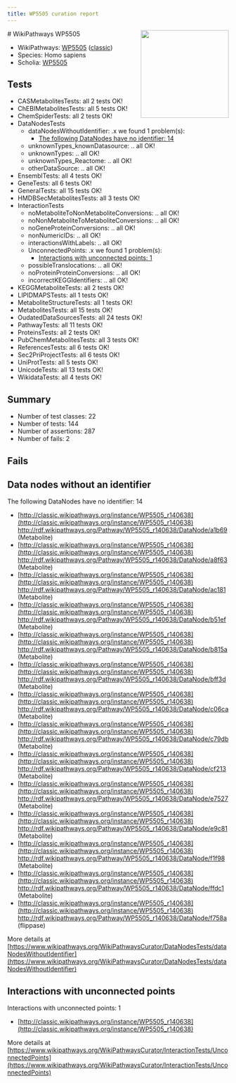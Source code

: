 ```yaml
---
title: WP5505 curation report
---
```


<img style="float: right; width: 200px" src="https://upload.wikimedia.org/wikipedia/commons/thumb/8/83/Wplogo_with_text_500.png/640px-Wplogo_with_text_500.png" />
# WikiPathways WP5505

* WikiPathways: [WP5505](https://wikipathways.org/pathways/WP5505) ([classic](https://classic.wikipathways.org/instance/WP5505))
* Species: Homo sapiens
* Scholia: [WP5505](https://scholia.toolforge.org/wikipathways/WP5505)
## Tests
* CASMetabolitesTests: all 2 tests OK!
* ChEBIMetabolitesTests: all 5 tests OK!
* ChemSpiderTests: all 2 tests OK!
* DataNodesTests
    * dataNodesWithoutIdentifier: .x we found 1 problem(s):
        * [The following DataNodes have no identifier: 14](#8792c494)
    * unknownTypes_knownDatasource: .. all OK!
    * unknownTypes: .. all OK!
    * unknownTypes_Reactome: .. all OK!
    * otherDataSource: .. all OK!
* EnsemblTests: all 4 tests OK!
* GeneTests: all 6 tests OK!
* GeneralTests: all 15 tests OK!
* HMDBSecMetabolitesTests: all 3 tests OK!
* InteractionTests
    * noMetaboliteToNonMetaboliteConversions: .. all OK!
    * noNonMetaboliteToMetaboliteConversions: .. all OK!
    * noGeneProteinConversions: .. all OK!
    * nonNumericIDs: .. all OK!
    * interactionsWithLabels: .. all OK!
    * UnconnectedPoints: .x we found 1 problem(s):
        * [Interactions with unconnected points: 1](#35a61ad9)
    * possibleTranslocations: .. all OK!
    * noProteinProteinConversions: .. all OK!
    * incorrectKEGGIdentifiers: .. all OK!
* KEGGMetaboliteTests: all 2 tests OK!
* LIPIDMAPSTests: all 1 tests OK!
* MetaboliteStructureTests: all 1 tests OK!
* MetabolitesTests: all 15 tests OK!
* OudatedDataSourcesTests: all 24 tests OK!
* PathwayTests: all 11 tests OK!
* ProteinsTests: all 2 tests OK!
* PubChemMetabolitesTests: all 3 tests OK!
* ReferencesTests: all 6 tests OK!
* Sec2PriProjectTests: all 6 tests OK!
* UniProtTests: all 5 tests OK!
* UnicodeTests: all 13 tests OK!
* WikidataTests: all 4 tests OK!


## Summary

* Number of test classes: 22
* Number of tests: 144
* Number of assertions: 287
* Number of fails: 2

## Fails

<a name="8792c494" />

## Data nodes without an identifier

The following DataNodes have no identifier: 14

* [http://classic.wikipathways.org/instance/WP5505_r140638](http://classic.wikipathways.org/instance/WP5505_r140638) http://rdf.wikipathways.org/Pathway/WP5505_r140638/DataNode/a1b69 (Metabolite)
* [http://classic.wikipathways.org/instance/WP5505_r140638](http://classic.wikipathways.org/instance/WP5505_r140638) http://rdf.wikipathways.org/Pathway/WP5505_r140638/DataNode/a8f63 (Metabolite)
* [http://classic.wikipathways.org/instance/WP5505_r140638](http://classic.wikipathways.org/instance/WP5505_r140638) http://rdf.wikipathways.org/Pathway/WP5505_r140638/DataNode/ac181 (Metabolite)
* [http://classic.wikipathways.org/instance/WP5505_r140638](http://classic.wikipathways.org/instance/WP5505_r140638) http://rdf.wikipathways.org/Pathway/WP5505_r140638/DataNode/b51ef (Metabolite)
* [http://classic.wikipathways.org/instance/WP5505_r140638](http://classic.wikipathways.org/instance/WP5505_r140638) http://rdf.wikipathways.org/Pathway/WP5505_r140638/DataNode/b815a (Metabolite)
* [http://classic.wikipathways.org/instance/WP5505_r140638](http://classic.wikipathways.org/instance/WP5505_r140638) http://rdf.wikipathways.org/Pathway/WP5505_r140638/DataNode/bff3d (Metabolite)
* [http://classic.wikipathways.org/instance/WP5505_r140638](http://classic.wikipathways.org/instance/WP5505_r140638) http://rdf.wikipathways.org/Pathway/WP5505_r140638/DataNode/c06ca (Metabolite)
* [http://classic.wikipathways.org/instance/WP5505_r140638](http://classic.wikipathways.org/instance/WP5505_r140638) http://rdf.wikipathways.org/Pathway/WP5505_r140638/DataNode/c79db (Metabolite)
* [http://classic.wikipathways.org/instance/WP5505_r140638](http://classic.wikipathways.org/instance/WP5505_r140638) http://rdf.wikipathways.org/Pathway/WP5505_r140638/DataNode/cf213 (Metabolite)
* [http://classic.wikipathways.org/instance/WP5505_r140638](http://classic.wikipathways.org/instance/WP5505_r140638) http://rdf.wikipathways.org/Pathway/WP5505_r140638/DataNode/e7527 (Metabolite)
* [http://classic.wikipathways.org/instance/WP5505_r140638](http://classic.wikipathways.org/instance/WP5505_r140638) http://rdf.wikipathways.org/Pathway/WP5505_r140638/DataNode/e9c81 (Metabolite)
* [http://classic.wikipathways.org/instance/WP5505_r140638](http://classic.wikipathways.org/instance/WP5505_r140638) http://rdf.wikipathways.org/Pathway/WP5505_r140638/DataNode/f1f98 (Metabolite)
* [http://classic.wikipathways.org/instance/WP5505_r140638](http://classic.wikipathways.org/instance/WP5505_r140638) http://rdf.wikipathways.org/Pathway/WP5505_r140638/DataNode/ffdc1 (Metabolite)
* [http://classic.wikipathways.org/instance/WP5505_r140638](http://classic.wikipathways.org/instance/WP5505_r140638) http://rdf.wikipathways.org/Pathway/WP5505_r140638/DataNode/f758a (flippase)


More details at [https://www.wikipathways.org/WikiPathwaysCurator/DataNodesTests/dataNodesWithoutIdentifier](https://www.wikipathways.org/WikiPathwaysCurator/DataNodesTests/dataNodesWithoutIdentifier)

<a name="35a61ad9" />

## Interactions with unconnected points

Interactions with unconnected points: 1

* [http://classic.wikipathways.org/instance/WP5505_r140638](http://classic.wikipathways.org/instance/WP5505_r140638)


More details at [https://www.wikipathways.org/WikiPathwaysCurator/InteractionTests/UnconnectedPoints](https://www.wikipathways.org/WikiPathwaysCurator/InteractionTests/UnconnectedPoints)

